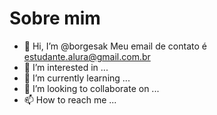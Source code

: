  # Sobre mim
- 👋 Hi, I’m @borgesak
  Meu email de contato é estudante.alura@gmail.com.br 
- 👀 I’m interested in ...
- 🌱 I’m currently learning ...
- 💞️ I’m looking to collaborate on ...
- 📫 How to reach me ...

<!---
borgesak/borgesak is a ✨ special ✨ repository because its `README.md` (this file) appears on your GitHub profile.
You can click the Preview link to take a look at your changes.
--->
